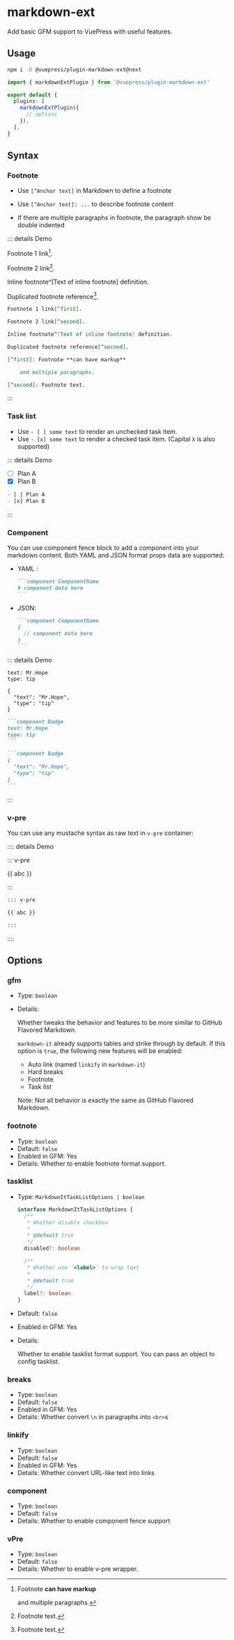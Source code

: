 # markdown-ext

<NpmBadge package="@vuepress/plugin-markdown-ext" />

Add basic GFM support to VuePress with useful features.

## Usage

```bash
npm i -D @vuepress/plugin-markdown-ext@next
```

```ts
import { markdownExtPlugin } from '@vuepress/plugin-markdown-ext'

export default {
  plugins: [
    markdownExtPlugin({
      // options
    }),
  ],
}
```

## Syntax

### Footnote

- Use `[^Anchor text]` in Markdown to define a footnote

- Use `[^Anchor text]: ...` to describe footnote content

- If there are multiple paragraphs in footnote, the paragraph show be double indented

::: details Demo

Footnote 1 link[^first].

Footnote 2 link[^second].

Inline footnote^[Text of inline footnote] definition.

Duplicated footnote reference[^second].

[^first]: Footnote **can have markup**

    and multiple paragraphs.

[^second]: Footnote text.

```md
Footnote 1 link[^first].

Footnote 2 link[^second].

Inline footnote^[Text of inline footnote] definition.

Duplicated footnote reference[^second].

[^first]: Footnote **can have markup**

    and multiple paragraphs.

[^second]: Footnote text.
```

:::

### Task list

- Use `- [ ] some text` to render an unchecked task item.
- Use `- [x] some text` to render a checked task item. (Capital `X` is also supported)

::: details Demo

- [ ] Plan A
- [x] Plan B

```md
- [ ] Plan A
- [x] Plan B
```

:::

### Component

You can use component fence block to add a component into your markdown content. Both YAML and JSON format props data are supported:

- YAML <Badge text="Recommended" type="tip" />:

  ````md
  ```component ComponentName
  # component data here
  ```
  ````

- JSON:

  ````md
  ```component ComponentName
  {
    // component data here
  }
  ```
  ````

::: details Demo

```component Badge
text: Mr.Hope
type: tip
```

```component Badge
{
  "text": "Mr.Hope",
  "type": "tip"
}
```

````md
```component Badge
text: Mr.Hope
type: tip
```

```component Badge
{
  "text": "Mr.Hope",
  "type": "tip"
}
```
````

:::

### v-pre

You can use any mustache syntax as raw text in `v-pre` container:

:::: details Demo

::: v-pre

{{ abc }}

:::

```md
::: v-pre

{{ abc }}

:::
```

::::

## Options

### gfm

- Type: `boolean`

- Details:

  Whether tweaks the behavior and features to be more similar to GitHub Flavored Markdown.

  `markdown-it` already supports tables and strike through by default. If this option is `true`, the following new features will be enabled:

  - Auto link (named `linkify` in `markdown-it`)
  - Hard breaks
  - Footnote
  - Task list

  Note: Not all behavior is exactly the same as GitHub Flavored Markdown.

### footnote

- Type: `boolean`
- Default: `false`
- Enabled in GFM: Yes
- Details: Whether to enable footnote format support.

### tasklist

- Type: `MarkdownItTaskListOptions | boolean`

  ```ts
  interface MarkdownItTaskListOptions {
    /**
     * Whether disable checkbox
     *
     * @default true
     */
    disabled?: boolean

    /**
     * Whether use `<label>` to wrap text
     *
     * @default true
     */
    label?: boolean
  }
  ```

- Default: `false`
- Enabled in GFM: Yes
- Details:

  Whether to enable tasklist format support. You can pass an object to config tasklist.

### breaks

- Type: `boolean`
- Default: `false`
- Enabled in GFM: Yes
- Details: Whether convert `\n` in paragraphs into `<br>`s

### linkify

- Type: `boolean`
- Default: `false`
- Enabled in GFM: Yes
- Details: Whether convert URL-like text into links

### component

- Type: `boolean`
- Default: `false`
- Details: Whether to enable component fence support

### vPre

- Type: `boolean`
- Default: `false`
- Details: Whether to enable v-pre wrapper.
